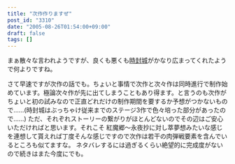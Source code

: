 ```yaml
---
title: "次作作りますぜ"
post_id: "3310"
date: "2005-08-26T01:54:00+09:00"
draft: false
tags: []
---
```



まぁ散々な言われようですが、良くも悪くも[時封城](/!/thA/)がかなり広まってくれたようで何よりですね。

さて早速ですが次作の話でも。ちょいと事情で次作と次々作は同時進行で制作始めています。極論次々作が先に出てしまうこともあり得ます。と言うのも次作がちょいと初の試みなので正直どれだけの制作期間を要するか予想がつかないもので……(時封城はぶっちゃけ従来までのステージ3作で色々培った部分があったので……) ただ、それぞれストーリーの繋がりがほとんどないのでその辺はご安心いただければと思います。それこそ 紅魔郷～永夜抄に対し萃夢想みたいな感じを連想して貰えれば丁度そんな感じですので次作は若干の肉弾戦要素を含んでいるところも似てますな。 ネタバレするには過ぎるくらい絶望的に完成度がないので続きはまた今度にでも。
